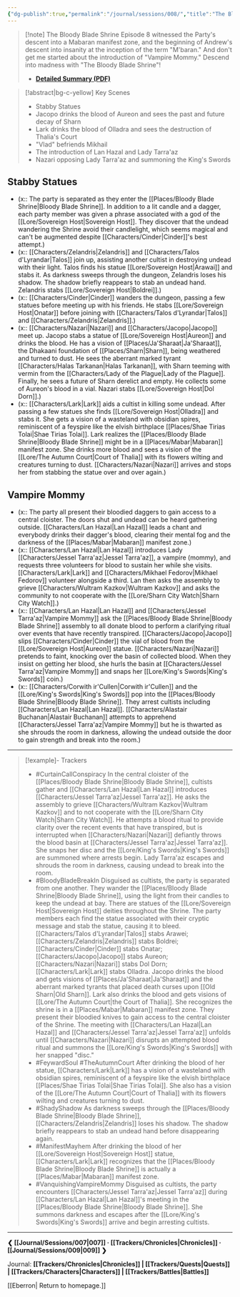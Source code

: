 ```yaml
---
{"dg-publish":true,"permalink":"/journal/sessions/008/","title":"The Bloody Blade Shrine"}
---
```


> [!note] The Bloody Blade Shrine
> Episode 8 witnessed the Party's descent into a Mabaran manifest zone, and the beginning of Andrew's descent into insanity at the inception of the term "M'baran." And don't get me started about the introduction of "Vampire Mommy." Descend into madness with "The Bloody Blade Shrine"!
> - **[Detailed Summary (PDF)](https://drive.google.com/file/d/1n_HdOKW00h2pauPUr0OfQ6B91l4T0EvU/view?usp=sharing)**

> [!abstract|bg-c-yellow] Key Scenes
> - Stabby Statues
> - Jacopo drinks the blood of Aureon and sees the past and future decay of Sharn
> - Lark drinks the blood of Olladra and sees the destruction of Thalia's Court
> - "Vlad" befriends Mikhail
> - The introduction of Lan Hazal and Lady Tarra'az
> - Nazari opposing Lady Tarra'az and summoning the King's Swords
## Stabby Statues
- (x:: The party is separated as they enter the [[Places/Bloody Blade Shrine\|Bloody Blade Shrine]]. In addition to a lit candle and a dagger, each party member was given a phrase associated with a god of the [[Lore/Sovereign Host\|Sovereign Host]]. They discover that the undead wandering the Shrine avoid their candlelight, which seems magical and can't be augmented despite [[Characters/Cinder\|Cinder]]'s best attempt.)
- (x:: [[Characters/Zelandris\|Zelandris]] and [[Characters/Talos d'Lyrandar\|Talos]] join up, assisting another cultist in destroying undead with their light. Talos finds his statue [[Lore/Sovereign Host\|Arawai]] and stabs it. As darkness sweeps through the dungeon, Zelandris loses his shadow. The shadow briefly reappears to stab an undead hand. Zelandris stabs [[Lore/Sovereign Host\|Boldrei]].)
- (x:: [[Characters/Cinder\|Cinder]] wanders the dungeon, passing a few statues before meeting up with his friends. He stabs [[Lore/Sovereign Host\|Onatar]] before joining with [[Characters/Talos d'Lyrandar\|Talos]] and [[Characters/Zelandris\|Zelandris]].)
- (x:: [[Characters/Nazari\|Nazari]] and [[Characters/Jacopo\|Jacopo]] meet up. Jacopo stabs a statue of [[Lore/Sovereign Host\|Aureon]] and drinks the blood. He has a vision of [[Places/Ja'Sharaat\|Ja'Sharaat]], the Dhakaani foundation of [[Places/Sharn\|Sharn]], being weathered and turned to dust. He sees the aberrant marked tyrant [[Characters/Halas Tarkanan\|Halas Tarkanan]], with Sharn teeming with vermin from the [[Characters/Lady of the Plague\|Lady of the Plague]]. Finally, he sees a future of Sharn derelict and empty. He collects some of Aureon's blood in a vial. Nazari stabs [[Lore/Sovereign Host\|Dol Dorn]].)
- (x:: [[Characters/Lark\|Lark]] aids a cultist in killing some undead. After passing a few statues she finds [[Lore/Sovereign Host\|Olladra]] and stabs it. She gets a vision of a wasteland with obsidian spires, reminiscent of a feyspire like the elvish birthplace [[Places/Shae Tirias Tolai\|Shae Tirias Tolai]]. Lark realizes the [[Places/Bloody Blade Shrine\|Bloody Blade Shrine]] might be in a [[Places/Mabar\|Mabaran]] manifest zone. She drinks more blood and sees a vision of the [[Lore/The Autumn Court\|Court of Thalia]] with its flowers wilting and creatures turning to dust. [[Characters/Nazari\|Nazari]] arrives and stops her from stabbing the statue over and over again.)
## Vampire Mommy
- (x:: The party all present their bloodied daggers to gain access to a central cloister. The doors shut and undead can be heard gathering outside. [[Characters/Lan Hazal\|Lan Hazal]] leads a chant and everybody drinks their dagger's blood, clearing their mental fog and the darkness of the [[Places/Mabar\|Mabaran]] manifest zone.)
- (x:: [[Characters/Lan Hazal\|Lan Hazal]] introduces Lady [[Characters/Jessel Tarra'az\|Jessel Tarra'az]], a vampire (mommy), and requests three volunteers for blood to sustain her while she visits. [[Characters/Lark\|Lark]] and [[Characters/Mikhael Fedorov\|Mikhael Fedorov]] volunteer alongside a third. Lan then asks the assembly to grieve [[Characters/Wultram Kazkov\|Wultram Kazkov]] and asks the community to not cooperate with the [[Lore/Sharn City Watch\|Sharn City Watch]].)
- (x:: [[Characters/Lan Hazal\|Lan Hazal]] and [[Characters/Jessel Tarra'az\|Vampire Mommy]] ask the [[Places/Bloody Blade Shrine\|Bloody Blade Shrine]] assembly to all donate blood to perform a clarifying ritual over events that have recently transpired.  [[Characters/Jacopo\|Jacopo]] slips [[Characters/Cinder\|Cinder]] the vial of blood from the [[Lore/Sovereign Host\|Aureon]] statue. [[Characters/Nazari\|Nazari]] pretends to faint, knocking over the basin of collected blood. When they insist on getting her blood, she hurls the basin at [[Characters/Jessel Tarra'az\|Vampire Mommy]] and snaps her [[Lore/King's Swords\|King's Swords]] coin.)
- (x:: [[Characters/Corwith ir'Cullen\|Corwith ir'Cullen]] and the [[Lore/King's Swords\|King's Swords]] pop into the [[Places/Bloody Blade Shrine\|Bloody Blade Shrine]]. They arrest cultists including [[Characters/Lan Hazal\|Lan Hazal]]. [[Characters/Alastair Buchanan\|Alastair Buchanan]] attempts to apprehend [[Characters/Jessel Tarra'az\|Vampire Mommy]] but he is thwarted as she shrouds the room in darkness, allowing the undead outside the door to gain strength and break into the room.)
---
> [!example]- Trackers
> - #CurtainCallConspiracy In the central cloister of the [[Places/Bloody Blade Shrine\|Bloody Blade Shrine]], cultists gather and [[Characters/Lan Hazal\|Lan Hazal]] introduces [[Characters/Jessel Tarra'az\|Jessel Tarra'az]]. He asks the assembly to grieve [[Characters/Wultram Kazkov\|Wultram Kazkov]] and to not cooperate with the [[Lore/Sharn City Watch\|Sharn City Watch]]. He attempts a blood ritual to provide clarity over the recent events that have transpired, but is interrupted when [[Characters/Nazari\|Nazari]] defiantly throws the blood basin at [[Characters/Jessel Tarra'az\|Jessel Tarra'az]]. She snaps her disc and the [[Lore/King's Swords\|King's Swords]] are summoned where arrests begin. Lady Tarra'az escapes and shrouds the room in darkness, causing undead to break into the room.
> - #BloodyBladeBreakIn Disguised as cultists, the party is separated from one another. They wander the [[Places/Bloody Blade Shrine\|Bloody Blade Shrine]], using the light from their candles to keep the undead at bay. There are statues of the [[Lore/Sovereign Host\|Sovereign Host]] deities throughout the Shrine. The party members each find the statue associated with their cryptic message and stab the statue, causing it to bleed. [[Characters/Talos d'Lyrandar\|Talos]] stabs Arawei; [[Characters/Zelandris\|Zelandris]] stabs Boldrei; [[Characters/Cinder\|Cinder]] stabs Onatar; [[Characters/Jacopo\|Jacopo]] stabs Aureon; [[Characters/Nazari\|Nazari]] stabs Dol Dorn; [[Characters/Lark\|Lark]] stabs Olladra. Jacopo drinks the blood and gets visions of [[Places/Ja'Sharaat\|Ja'Sharaat]] and the aberrant marked tyrants that placed death curses upon [[Old Sharn\|Old Sharn]]. Lark also drinks the blood and gets visions of [[Lore/The Autumn Court\|the Court of Thalia]]. She recognizes the shrine is in a [[Places/Mabar\|Mabaran]] manifest zone. They present their bloodied knives to gain access to the central cloister of the Shrine. The meeting with [[Characters/Lan Hazal\|Lan Hazal]] and [[Characters/Jessel Tarra'az\|Jessel Tarra'az]] unfolds until [[Characters/Nazari\|Nazari]] disrupts an attempted blood ritual and summons the [[Lore/King's Swords\|King's Swords]] with her snapped "disc."
> - #FeywardSoul #TheAutumnCourt After drinking the blood of her statue, [[Characters/Lark\|Lark]] has a vision of a wasteland with obsidian spires, reminiscent of a feyspire like the elvish birthplace [[Places/Shae Tirias Tolai\|Shae Tirias Tolai]]. She also has a vision of the [[Lore/The Autumn Court\|Court of Thalia]] with its flowers wilting and creatures turning to dust. 
> - #ShadyShadow As darkness sweeps through the [[Places/Bloody Blade Shrine\|Bloody Blade Shrine]], [[Characters/Zelandris\|Zelandris]] loses his shadow. The shadow briefly reappears to stab an undead hand before disappearing again.
> - #ManifestMayhem After drinking the blood of her [[Lore/Sovereign Host\|Sovereign Host]] statue, [[Characters/Lark\|Lark]] recognizes that the [[Places/Bloody Blade Shrine\|Bloody Blade Shrine]] is actually a [[Places/Mabar\|Mabaran]] manifest zone.
> - #VanquishingVampireMommy Disguised as cultists, the party encounters [[Characters/Jessel Tarra'az\|Jessel Tarra'az]] during [[Characters/Lan Hazal\|Lan Hazal]]'s meeting in the [[Places/Bloody Blade Shrine\|Bloody Blade Shrine]]. She summons darkness and escapes after the [[Lore/King's Swords\|King's Swords]] arrive and begin arresting cultists.
---
**❮ [[Journal/Sessions/007\|007]] · [[Trackers/Chronicles\|Chronicles]] ·  [[Journal/Sessions/009\|009]] ❯**

Journal: **[[Trackers/Chronicles\|Chronicles]] | [[Trackers/Quests\|Quests]] |  [[Trackers/Characters\|Characters]] | [[Trackers/Battles\|Battles]]**

[[Eberron\| Return to homepage.]]
